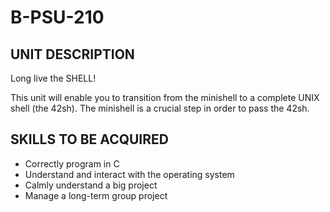 # B-PSU-210

## UNIT DESCRIPTION

Long live the SHELL!

This unit will enable you to transition from the minishell to a complete UNIX shell (the 42sh).
The minishell is a crucial step in order to pass the 42sh.

## SKILLS TO BE ACQUIRED

- Correctly program in C
- Understand and interact with the operating system
- Calmly understand a big project
- Manage a long-term group project